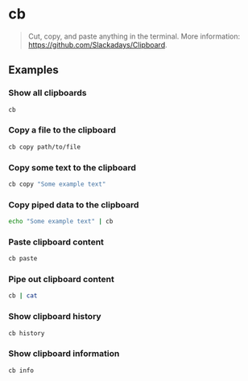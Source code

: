 # cb

> Cut, copy, and paste anything in the terminal. More information: <https://github.com/Slackadays/Clipboard>.

## Examples

### Show all clipboards

```bash
cb
```

### Copy a file to the clipboard

```bash
cb copy path/to/file
```

### Copy some text to the clipboard

```bash
cb copy "Some example text"
```

### Copy piped data to the clipboard

```bash
echo "Some example text" | cb
```

### Paste clipboard content

```bash
cb paste
```

### Pipe out clipboard content

```bash
cb | cat
```

### Show clipboard history

```bash
cb history
```

### Show clipboard information

```bash
cb info
```
